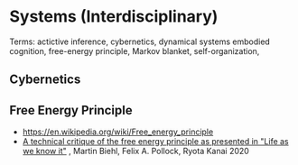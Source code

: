 # Systems (Interdisciplinary)

Terms: 
actictive inference, 
cybernetics,
dynamical systems
embodied cognition,
free-energy principle, 
Markov blanket,
self-organization,

## Cybernetics

## Free Energy Principle
- https://en.wikipedia.org/wiki/Free_energy_principle
- [A technical critique of the free energy principle as presented in "Life as we know it"](https://arxiv.org/abs/2001.06408)
, Martin Biehl, Felix A. Pollock, Ryota Kanai 2020
